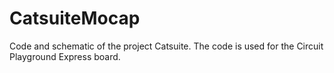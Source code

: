 # CatsuiteMocap
Code and schematic of the project Catsuite.
The code is used for the Circuit Playground Express board.

